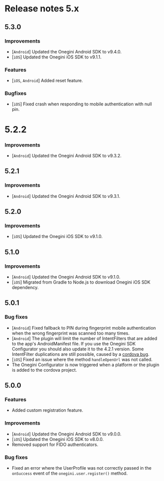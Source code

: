 # Release notes 5.x

## 5.3.0

### Improvements
- [`Android`] Updated the Onegini Android SDK to v9.4.0.
- [`iOS`] Updated the Onegini iOS SDK to v9.1.1.

### Features
- [`iOS`, `Android`] Added reset feature.

### Bugfixes
- [`iOS`] Fixed crash when responding to mobile authentication with null pin.

# 5.2.2

### Improvements
- [`Android`] Updated the Onegini Android SDK to v9.3.2.

## 5.2.1

### Improvements
- [`Android`] Updated the Onegini Android SDK to v9.3.1. 

## 5.2.0

### Improvements
- [`iOS`] Updated the Onegini iOS SDK to v9.1.0. 

## 5.1.0

### Improvements
- [`Android`] Updated the Onegini Android SDK to v9.1.0. 
- [`iOS`] Migrated from Gradle to Node.js to download Onegini iOS SDK dependency.

## 5.0.1

### Bug fixes
- [`Android`] Fixed fallback to PIN during fingerprint mobile authentication when the wrong fingerprint was scanned
 too many times.
- [`Android`] The plugin will limit the number of IntentFilters that are added to the app's AndroidManifest file. If you
use the Onegini SDK Configurator you should also update it to the 4.2.1 version. Some IntentFilter duplications are
still possible, caused by a [cordova bug](https://issues.apache.org/jira/browse/CB-13486).
- [`iOS`] Fixed an issue where the method `handleOpenUrl` was not called.
- The Onegini Configurator is now triggered when a platform or the plugin is added to the cordova project.

## 5.0.0

### Features
- Added custom registration feature.

### Improvements
- [`Android`] Updated the Onegini Android SDK to v9.0.0.
- [`iOS`] Updated the Onegini iOS SDK to v8.0.0.
- Removed support for FIDO authenticators.

### Bug fixes
- Fixed an error where the UserProfile was not correctly passed in the `onSuccess` event of the `onegini.user.register()` method.
